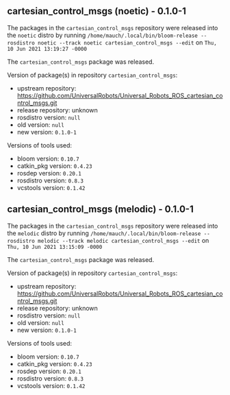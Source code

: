 ## cartesian_control_msgs (noetic) - 0.1.0-1

The packages in the `cartesian_control_msgs` repository were released into the `noetic` distro by running `/home/mauch/.local/bin/bloom-release --rosdistro noetic --track noetic cartesian_control_msgs --edit` on `Thu, 10 Jun 2021 13:19:27 -0000`

The `cartesian_control_msgs` package was released.

Version of package(s) in repository `cartesian_control_msgs`:

- upstream repository: https://github.com/UniversalRobots/Universal_Robots_ROS_cartesian_control_msgs.git
- release repository: unknown
- rosdistro version: `null`
- old version: `null`
- new version: `0.1.0-1`

Versions of tools used:

- bloom version: `0.10.7`
- catkin_pkg version: `0.4.23`
- rosdep version: `0.20.1`
- rosdistro version: `0.8.3`
- vcstools version: `0.1.42`


## cartesian_control_msgs (melodic) - 0.1.0-1

The packages in the `cartesian_control_msgs` repository were released into the `melodic` distro by running `/home/mauch/.local/bin/bloom-release --rosdistro melodic --track melodic cartesian_control_msgs --edit` on `Thu, 10 Jun 2021 13:15:09 -0000`

The `cartesian_control_msgs` package was released.

Version of package(s) in repository `cartesian_control_msgs`:

- upstream repository: https://github.com/UniversalRobots/Universal_Robots_ROS_cartesian_control_msgs.git
- release repository: unknown
- rosdistro version: `null`
- old version: `null`
- new version: `0.1.0-1`

Versions of tools used:

- bloom version: `0.10.7`
- catkin_pkg version: `0.4.23`
- rosdep version: `0.20.1`
- rosdistro version: `0.8.3`
- vcstools version: `0.1.42`


